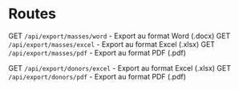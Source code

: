 # Routes

GET `/api/export/masses/word` - Export au format Word (.docx)
GET `/api/export/masses/excel` - Export au format Excel (.xlsx)
GET `/api/export/masses/pdf` - Export au format PDF (.pdf)

GET `/api/export/donors/excel` - Export au format Excel (.xlsx)
GET `/api/export/donors/pdf` - Export au format PDF (.pdf)
